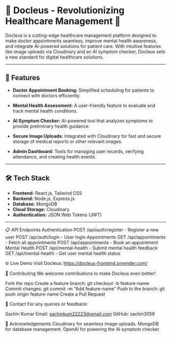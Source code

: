 # 🌟 Docleus - Revolutionizing Healthcare Management 🏥

Docleus is a cutting-edge healthcare management platform designed to make doctor appointments seamless, improve mental health awareness, and integrate AI-powered solutions for patient care. With intuitive features like image uploads via Cloudinary and an AI symptom checker, Docleus sets a new standard for digital healthcare solutions.

---

## 🚀 Features

- **Doctor Appointment Booking:** 
  Simplified scheduling for patients to connect with doctors efficiently.

- **Mental Health Assessment:** 
  A user-friendly feature to evaluate and track mental health conditions.

- **AI Symptom Checker:** 
  AI-powered tool that analyzes symptoms to provide preliminary health guidance.

- **Secure Image Uploads:** 
  Integrated with Cloudinary for fast and secure storage of medical reports or other relevant images.

- **Admin Dashboard:** 
  Tools for managing user records, verifying attendance, and creating health events.

---

## 🛠️ Tech Stack

- **Frontend:** React.js, Tailwind CSS  
- **Backend:** Node.js, Express.js  
- **Database:** MongoDB  
- **Cloud Storage:** Cloudinary  
- **Authentication:** JSON Web Tokens (JWT)  

---
📋 API Endpoints
Authentication
POST /api/auth/register - Register a new user
POST /api/auth/login - User login
Appointments
GET /api/appointments - Fetch all appointments
POST /api/appointments - Book an appointment
Mental Health
POST /api/mental-health - Submit mental health feedback
GET /api/mental-health - Get user mental health status


🌐 Live Demo
Visit Docleus: https://docleus-frontend.onrender.com/



🤝 Contributing
We welcome contributions to make Docleus even better!

Fork the repo
Create a feature branch: git checkout -b feature-name
Commit changes: git commit -m "Add feature-name"
Push to the branch: git push origin feature-name
Create a Pull Request


📧 Contact
For any queries or feedback:

Sachin Kumar
Email: sachinkum22223@gmail.com
GitHub: sachin3059


🏅 Acknowledgements
Cloudinary for seamless image uploads.
MongoDB for database management.
OpenAI for powering the AI symptom checker.
